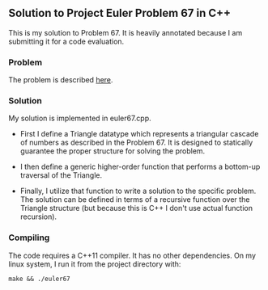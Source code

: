 ## Solution to Project Euler Problem 67 in C++

This is my solution to Problem 67. It is heavily annotated because I am
submitting it for a code evaluation.

### Problem

The problem is described [here](https://projecteuler.net/problem=67).

### Solution

My solution is implemented in euler67.cpp.

* First I define a Triangle datatype which represents a triangular cascade of
  numbers as described in the Problem 67. It is designed to statically
  guarantee the proper structure for solving the problem.

* I then define a generic higher-order function that performs a bottom-up
  traversal of the Triangle.

* Finally, I utilize that function to write a solution to the specific problem.
  The solution can be defined in terms of a recursive function over the Triangle
  structure (but because this is C++ I don't use actual function recursion).

### Compiling

The code requires a C++11 compiler. It has no other dependencies. On my linux
system, I run it from the project directory with:

```shell
make && ./euler67

```
